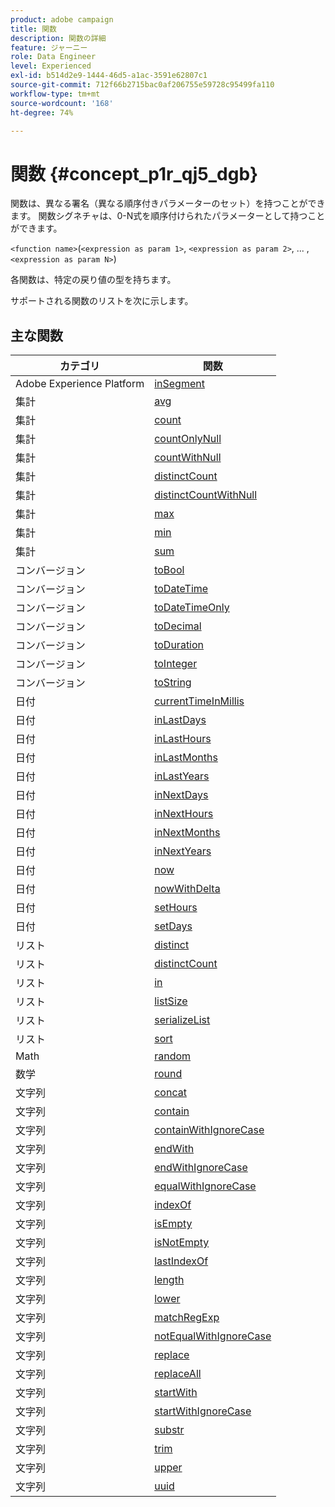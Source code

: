 ```yaml
---
product: adobe campaign
title: 関数
description: 関数の詳細
feature: ジャーニー
role: Data Engineer
level: Experienced
exl-id: b514d2e9-1444-46d5-a1ac-3591e62807c1
source-git-commit: 712f66b2715bac0af206755e59728c95499fa110
workflow-type: tm+mt
source-wordcount: '168'
ht-degree: 74%

---
```


# 関数 {#concept_p1r_qj5_dgb}

関数は、異なる署名（異なる順序付きパラメーターのセット）を持つことができます。 関数シグネチャは、0-N式を順序付けられたパラメーターとして持つことができます。

`<function name>`(`<expression as param 1>`, `<expression as param 2>`, ... ,`<expression as param N>`)

各関数は、特定の戻り値の型を持ちます。

サポートされる関数のリストを次に示します。

## 主な関数

| カテゴリ | 関数 |
|-------------|-----------------------|
| Adobe Experience Platform | [inSegment](../functions/functioninsegment.md) |
| 集計 | [avg](../functions/functionavg.md) |
| 集計 | [count](../functions/functioncount.md) |
| 集計 | [countOnlyNull](../functions/functioncountonlynull.md) |
| 集計 | [countWithNull](../functions/functioncountwithnull.md) |
| 集計 | [distinctCount](../functions/functiondistinctcount.md) |
| 集計 | [distinctCountWithNull](../functions/functiondistinctcountwithnull.md) |
| 集計 | [max](../functions/functionmax.md) |
| 集計 | [min](../functions/functionmin.md) |
| 集計 | [sum](../functions/functionsum.md) |
| コンバージョン | [toBool](../functions/functiontobool.md) |
| コンバージョン | [toDateTime](../functions/functiontodatetime.md) |
| コンバージョン | [toDateTimeOnly](../functions/functiontodatetimeonly.md) |
| コンバージョン | [toDecimal](../functions/functiontodecimal.md) |
| コンバージョン | [toDuration](../functions/functiontoduration.md) |
| コンバージョン | [toInteger](../functions/functiontointeger.md) |
| コンバージョン | [toString](../functions/functiontostring.md) |
| 日付 | [currentTimeInMillis](../functions/functioncurrenttimeinmillis.md) |
| 日付 | [inLastDays](../functions/functioninlastdays.md) |
| 日付 | [inLastHours](../functions/functioninlasthours.md) |
| 日付 | [inLastMonths](../functions/functioninlastmonths.md) |
| 日付 | [inLastYears](../functions/functioninlastyears.md) |
| 日付 | [inNextDays](../functions/functioninnextdays.md) |
| 日付 | [inNextHours](../functions/functioninnexthours.md) |
| 日付 | [inNextMonths](../functions/functioninnextmonths.md) |
| 日付 | [inNextYears](../functions/functioninnextyears.md) |
| 日付 | [now](../functions/functionnow.md) |
| 日付 | [nowWithDelta](../functions/functionnowwithdelta.md) |
| 日付 | [setHours](../functions/functionsethours.md) |
| 日付 | [setDays](../functions/functionsetdays.md) |
| リスト | [distinct](../functions/functiondistinct.md) |
| リスト | [distinctCount](../functions/functiondistinctcount.md) |
| リスト | [in](../functions/functionin.md) |
| リスト | [listSize](../functions/functionlistsize.md) |
| リスト | [serializeList](../functions/functionserializelist.md) |
| リスト | [sort](../functions/functionsort.md) |
| Math | [random](../functions/functionrandom.md) |
| 数学 | [round](../functions/functionround.md) |
| 文字列 | [concat](../functions/functionconcat.md) |
| 文字列 | [contain](../functions/functioncontain.md) |
| 文字列 | [containWithIgnoreCase](../functions/functioncontainwithignorecase.md) |
| 文字列 | [endWith](../functions/functionendwith.md) |
| 文字列 | [endWithIgnoreCase](../functions/functionendwithignorecase.md) |
| 文字列 | [equalWithIgnoreCase](../functions/functionequalignorecase.md) |
| 文字列 | [indexOf](../functions/functionindexof.md) |
| 文字列 | [isEmpty](../functions/functionisempty.md) |
| 文字列 | [isNotEmpty](../functions/functionisnotempty.md) |
| 文字列 | [lastIndexOf](../functions/functionlastindexof.md) |
| 文字列 | [length](../functions/functionlength.md) |
| 文字列 | [lower](../functions/functionlower.md) |
| 文字列 | [matchRegExp](../functions/functionmatchregexp.md) |
| 文字列 | [notEqualWithIgnoreCase](../functions/functionnotequalignorecase.md) |
| 文字列 | [replace](../functions/functionreplace.md) |
| 文字列 | [replaceAll](../functions/functionreplaceall.md) |
| 文字列 | [startWith](../functions/functionstartwith.md) |
| 文字列 | [startWithIgnoreCase](../functions/functionstartwithignorecase.md) |
| 文字列 | [substr](../functions/functionsubstr.md) |
| 文字列 | [trim](../functions/functiontrim.md) |
| 文字列 | [upper](../functions/functionupper.md) |
| 文字列 | [uuid](../functions/functionuuid.md) |
